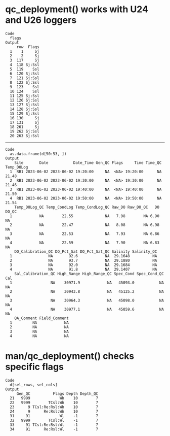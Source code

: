 # qc_deployment() works with U24 and U26 loggers

    Code
      flags
    Output
         row  Flags
      1    1     Sj
      2    2     Sj
      3  117     Sj
      4  118 Sj:Ssl
      5  119    Ssl
      6  120 Sj:Ssl
      7  121 Sj:Ssl
      8  122 Sj:Ssl
      9  123    Ssl
      10 124    Ssl
      11 125 Sj:Ssl
      12 126 Sj:Ssl
      13 127 Sj:Ssl
      14 128 Sj:Ssl
      15 129 Sj:Ssl
      16 130     Sj
      17 131     Sj
      18 261     Sj
      19 262 Sj:Ssl
      20 263 Sj:Ssl

---

    Code
      as.data.frame(d[50:53, ])
    Output
        Site       Date           Date_Time Gen_QC Flags     Time Time_QC Temp_DOLog
      1  RB1 2023-06-02 2023-06-02 19:20:00     NA  <NA> 19:20:00      NA      21.48
      2  RB1 2023-06-02 2023-06-02 19:30:00     NA  <NA> 19:30:00      NA      21.46
      3  RB1 2023-06-02 2023-06-02 19:40:00     NA  <NA> 19:40:00      NA      21.50
      4  RB1 2023-06-02 2023-06-02 19:50:00     NA  <NA> 19:50:00      NA      21.54
        Temp_DOLog_QC Temp_CondLog Temp_CondLog_QC Raw_DO Raw_DO_QC   DO DO_QC
      1            NA        22.55              NA   7.98        NA 6.90    NA
      2            NA        22.47              NA   8.08        NA 6.98    NA
      3            NA        22.53              NA   7.93        NA 6.86    NA
      4            NA        22.59              NA   7.90        NA 6.83    NA
        DO_Calibration_QC DO_Pct_Sat DO_Pct_Sat_QC Salinity Salinity_QC
      1                NA       92.6            NA  29.1648          NA
      2                NA       93.7            NA  29.1880          NA
      3                NA       92.0            NA  29.1684          NA
      4                NA       91.8            NA  29.1407          NA
        Sal_Calibration_QC High_Range High_Range_QC Spec_Cond Spec_Cond_QC Cal
      1                 NA    30971.9            NA   45093.0           NA  NA
      2                 NA    30943.8            NA   45125.2           NA  NA
      3                 NA    30964.3            NA   45098.0           NA  NA
      4                 NA    30977.1            NA   45059.6           NA  NA
        QA_Comment Field_Comment
      1         NA            NA
      2         NA            NA
      3         NA            NA
      4         NA            NA

# man/qc_deployment() checks specific flags

    Code
      d[sel_rows, sel_cols]
    Output
         Gen_QC          Flags Depth Depth_QC
      21   9999             Wh    10        7
      22   9999        TCsl:Wh    10        7
      23      9 TCsl:Re:Rsl:Wh    10        7
      24      9      Re:Rsl:Wh    10        7
      31     91             Wl    -1        7
      32   9999        TCsl:Wl    -1        7
      33     91 TCsl:Re:Rsl:Wl    -1        7
      34     91      Re:Rsl:Wl    -1        7

